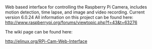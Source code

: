 Web based interface for controlling the Raspberry Pi Camera, includes motion detection, time lapse, and image and video recording.
Current version 6.0.24
All information on this project can be found here: http://www.raspberrypi.org/forums/viewtopic.php?f=43&t=63276

The wiki page can be found here:

http://elinux.org/RPi-Cam-Web-Interface

